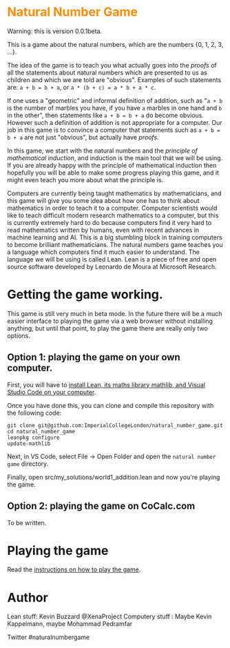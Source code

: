 <h1><span style='color:#ff8c00'> Natural Number Game
</span></h1>

Warning: this is version 0.0.1beta.

This is a game about the natural numbers, which are the numbers {0, 1, 2, 3, ...}.

The idea of the game is to teach you what actually goes into the *proofs* of all the statements about natural numbers which are presented to us as children and which we are told are "obvious". Examples of such statements are: `a + b = b + a`, or `a * (b + c) = a * b + a * c`.

If one uses a "geometric" and informal definition of addition, such as "`a + b` is the number of marbles you have, if you have `a` marbles in one hand and `b` in the other", then statements like `a + b = b + a` do become obvious. However such a definition of addition is not appropriate for a computer. Our job in this game is to convince a computer that statements such as `a + b = b + a` are not just "obvious", but actually have *proofs*.

In this game, we start with the natural numbers and the *principle of mathematical induction*, and induction is the main tool that we will be using. If you are already happy with the principle of mathematical induction then hopefully you will be able to make some progress playing this game, and it might even teach you more about what the principle is.

Computers are currently being taught mathematics by mathematicians, and this game will give you some idea about how one has to think about mathematics in order to teach it to a computer. Computer scientists would like to teach difficult modern research mathematics to a computer, but this is currently extremely hard to do because computers find it very hard to read mathematics written by humans, even with recent advances in machine learning and AI. This is a big stumbling block in training computers to become brilliant mathematicians. The natural numbers game teaches you a language which computers find it much easier to understand. The language we will be using is called Lean. Lean is a piece of free and open source software developed by Leonardo de Moura at Microsoft Research. 

# Getting the game working.

This game is still very much in beta mode. In the future there will be a much easier interface to playing the game via a web browser without installing anything, but until that point, to play the game there are really only two options.

## Option 1: playing the game on your own computer.

First, you will have to [install Lean, its maths library mathlib, and Visual Studio Code on your computer](https://github.com/leanprover-community/mathlib#installation).

Once you have done this, you can clone and compile this repository with the following code:
```
git clone git@github.com:ImperialCollegeLondon/natural_number_game.git
cd natural_number_game
leanpkg configure
update-mathlib
```

Next, in VS Code, select File -> Open Folder and open the `natural number game` directory.

Finally, open src/my_solutions/world1_addition.lean and now you're playing the game.

## Option 2: playing the game on CoCalc.com

To be written.

# Playing the game

Read the [instructions on how to play the game](INSTRUCTIONS.md).

# Author

Lean stuff: Kevin Buzzard @XenaProject 
Computery stuff : Maybe Kevin Kappelmann, maybe Mohammad Pedramfar

Twitter #naturalnumbergame

